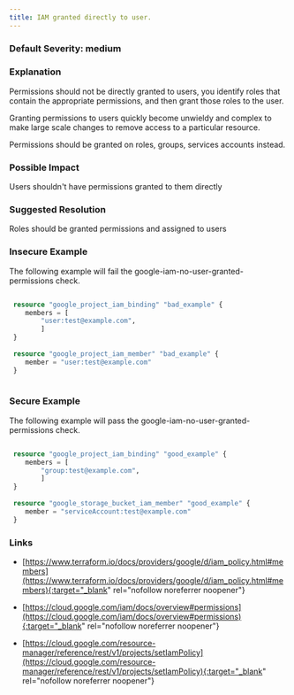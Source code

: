 ```yaml
---
title: IAM granted directly to user.
---
```


### Default Severity: <span class="severity medium">medium</span>

### Explanation

Permissions should not be directly granted to users, you identify roles that contain the appropriate permissions, and then grant those roles to the user. 

Granting permissions to users quickly become unwieldy and complex to make large scale changes to remove access to a particular resource.

Permissions should be granted on roles, groups, services accounts instead.

### Possible Impact
Users shouldn't have permissions granted to them directly

### Suggested Resolution
Roles should be granted permissions and assigned to users


### Insecure Example

The following example will fail the google-iam-no-user-granted-permissions check.
```terraform

 resource "google_project_iam_binding" "bad_example" {
 	members = [
 		"user:test@example.com",
 		]
 }
 
 resource "google_project_iam_member" "bad_example" {
 	member = "user:test@example.com"
 }
 
```



### Secure Example

The following example will pass the google-iam-no-user-granted-permissions check.
```terraform

 resource "google_project_iam_binding" "good_example" {
 	members = [
 		"group:test@example.com",
 		]
 }
 
 resource "google_storage_bucket_iam_member" "good_example" {
 	member = "serviceAccount:test@example.com"
 }
```



### Links


- [https://www.terraform.io/docs/providers/google/d/iam_policy.html#members](https://www.terraform.io/docs/providers/google/d/iam_policy.html#members){:target="_blank" rel="nofollow noreferrer noopener"}

- [https://cloud.google.com/iam/docs/overview#permissions](https://cloud.google.com/iam/docs/overview#permissions){:target="_blank" rel="nofollow noreferrer noopener"}

- [https://cloud.google.com/resource-manager/reference/rest/v1/projects/setIamPolicy](https://cloud.google.com/resource-manager/reference/rest/v1/projects/setIamPolicy){:target="_blank" rel="nofollow noreferrer noopener"}



